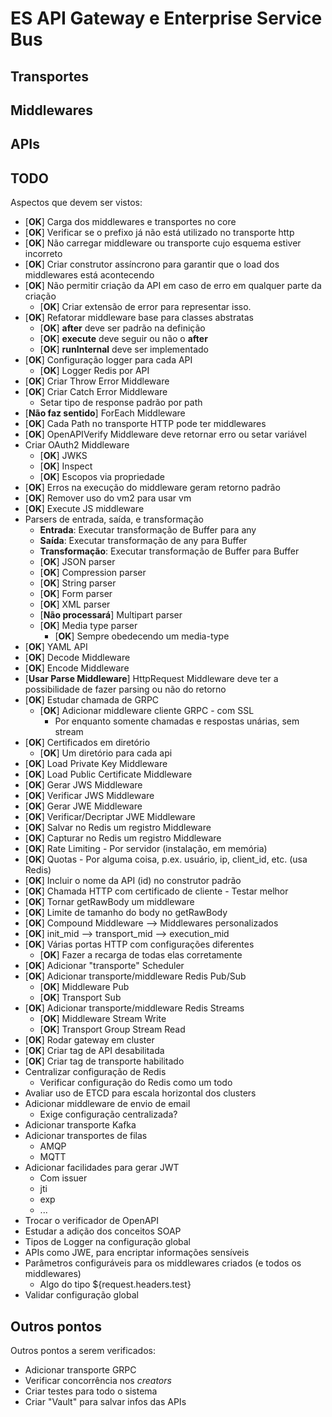 # ES API Gateway e Enterprise Service Bus

## Transportes

## Middlewares

## APIs

## TODO

Aspectos que devem ser vistos:

- [**OK**] Carga dos middlewares e transportes no core
- [**OK**] Verificar se o prefixo já não está utilizado no transporte http
- [**OK**] Não carregar middleware ou transporte cujo esquema estiver incorreto
- [**OK**] Criar construtor assíncrono para garantir que o load dos middlewares está acontecendo
- [**OK**] Não permitir criação da API em caso de erro em qualquer parte da criação
  - [**OK**] Criar extensão de error para representar isso.
- [**OK**] Refatorar middleware base para classes abstratas
  - [**OK**] **after** deve ser padrão na definição
  - [**OK**] **execute** deve seguir ou não o **after**
  - [**OK**] **runInternal** deve ser implementado
- [**OK**] Configuração logger para cada API
  - [**OK**] Logger Redis por API
- [**OK**] Criar Throw Error Middleware
- [**OK**] Criar Catch Error Middleware
  - Setar tipo de response padrão por path
- [**Não faz sentido**] ForEach Middleware
- [**OK**] Cada Path no transporte HTTP pode ter middlewares
- [**OK**] OpenAPIVerify Middleware deve retornar erro ou setar variável
- Criar OAuth2 Middleware
  - [**OK**] JWKS
  - [**OK**] Inspect
  - [**OK**] Escopos via propriedade
- [**OK**] Erros na execução do middleware geram retorno padrão
- [**OK**] Remover uso do vm2 para usar vm
- [**OK**] Execute JS middleware
- Parsers de entrada, saída, e transformação
  - **Entrada**: Executar transformação de Buffer para any
  - **Saída**: Executar transformação de any para Buffer
  - **Transformação**: Executar transformação de Buffer para Buffer
  - [**OK**] JSON parser
  - [**OK**] Compression parser
  - [**OK**] String parser
  - [**OK**] Form parser
  - [**OK**] XML parser
  - [**Não processará**] Multipart parser
  - [**OK**] Media type parser
    - [**OK**] Sempre obedecendo um media-type
- [**OK**] YAML API
- [**OK**] Decode Middleware
- [**OK**] Encode Middleware
- [**Usar Parse Middleware**] HttpRequest Middleware deve ter a possibilidade de fazer parsing ou não do retorno
- [**OK**] Estudar chamada de GRPC
  - [**OK**] Adicionar middleware cliente GRPC - com SSL
    - Por enquanto somente chamadas e respostas unárias, sem stream
- [**OK**] Certificados em diretório
  - [**OK**] Um diretório para cada api
- [**OK**] Load Private Key Middleware
- [**OK**] Load Public Certificate Middleware
- [**OK**] Gerar JWS Middleware
- [**OK**] Verificar JWS Middleware
- [**OK**] Gerar JWE Middleware
- [**OK**] Verificar/Decriptar JWE Middleware
- [**OK**] Salvar no Redis um registro Middleware
- [**OK**] Capturar no Redis um registro Middleware
- [**OK**] Rate Limiting - Por servidor (instalação, em memória)
- [**OK**] Quotas - Por alguma coisa, p.ex. usuário, ip, client_id, etc. (usa Redis)
- [**OK**] Incluir o nome da API (id) no construtor padrão
- [**OK**] Chamada HTTP com certificado de cliente - Testar melhor
- [**OK**] Tornar getRawBody um middleware
- [**OK**] Limite de tamanho do body no getRawBody
- [**OK**] Compound Middleware --> Middlewares personalizados
- [**OK**] init_mid --> transport_mid --> execution_mid
- [**OK**] Várias portas HTTP com configurações diferentes
  - [**OK**] Fazer a recarga de todas elas corretamente
- [**OK**] Adicionar "transporte" Scheduler
- [**OK**] Adicionar transporte/middleware Redis Pub/Sub
  - [**OK**] Middleware Pub
  - [**OK**] Transport Sub
- [**OK**] Adicionar transporte/middleware Redis Streams
  - [**OK**] Middleware Stream Write
  - [**OK**] Transport Group Stream Read
- [**OK**] Rodar gateway em cluster
- [**OK**] Criar tag de API desabilitada
- [**OK**] Criar tag de transporte habilitado
- Centralizar configuração de Redis
  - Verificar configuração do Redis como um todo
- Avaliar uso de ETCD para escala horizontal dos clusters
- Adicionar middleware de envio de email
  - Exige configuração centralizada?
- Adicionar transporte Kafka
- Adicionar transportes de filas
  - AMQP
  - MQTT
- Adicionar facilidades para gerar JWT
  - Com issuer
  - jti
  - exp
  - ...
- Trocar o verificador de OpenAPI
- Estudar a adição dos conceitos SOAP
- Tipos de Logger na configuração global
- APIs como JWE, para encriptar informações sensíveis
- Parâmetros configuráveis para os middlewares criados (e todos os middlewares)
  - Algo do tipo ${request.headers.test}
- Validar configuração global

## Outros pontos

Outros pontos a serem verificados:

- Adicionar transporte GRPC
- Verificar concorrência nos *creators*
- Criar testes para todo o sistema
- Criar "Vault" para salvar infos das APIs
